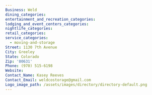 ```yaml
---
Business: Weld
dining_categories:
entertainment_and_recreation_categories:
lodging_and_event_centers_categories:
nightlife_categories:
retail_categories:
service_categories:
  - moving-and-storage
Street: 1130 7th Avenue
City: Greeley
State: Colorado
Zip: '80631'
Phone: (970) 515-6198
Website:
Contact_Name: Kasey Reeves
Contact_Email: weldcostorage@gmail.com
Logo_image_path: /assets/images/directory/directory-default.png
---
```



